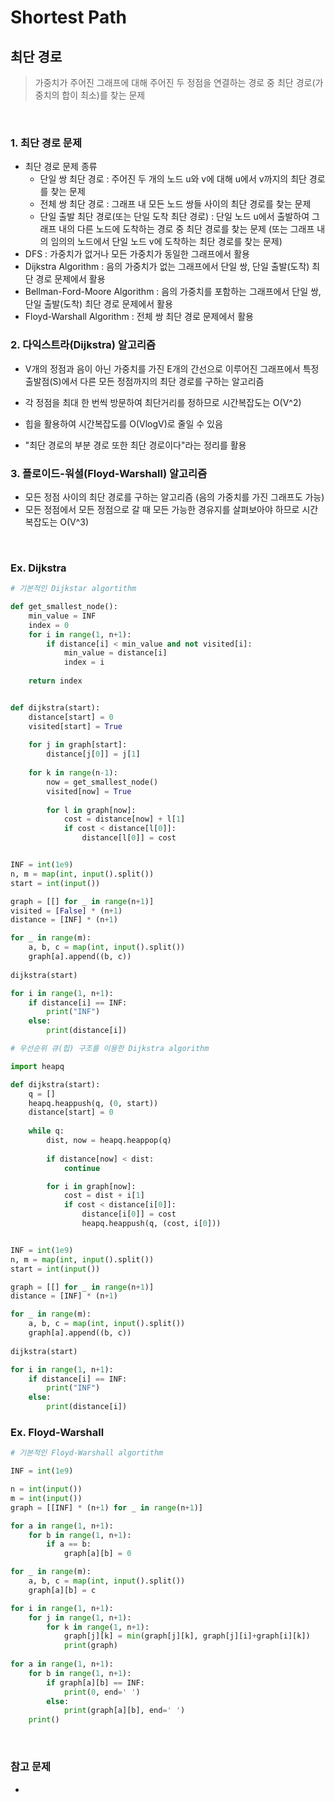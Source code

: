 

# Shortest Path

## 최단 경로

> 가중치가 주어진 그래프에 대해 주어진 두 정점을 연결하는 경로 중 최단 경로(가중치의 합이 최소)를 찾는 문제

<br>

### 1. 최단 경로 문제

- 최단 경로 문제 종류 
  - 단일 쌍 최단 경로 : 주어진 두 개의 노드 u와 v에 대해 u에서 v까지의 최단 경로를 찾는 문제
  - 전체 쌍 최단 경로 : 그래프 내 모든 노드 쌍들 사이의 최단 경로를 찾는 문제
  - 단일 출발 최단 경로(또는 단일 도착 최단 경로) : 단일 노드 u에서 출발하여 그래프 내의 다른 노드에 도착하는 경로 중 최단 경로를 찾는 문제 (또는 그래프 내의 임의의 노드에서 단일 노드 v에 도착하는 최단 경로를 찾는 문제)
- DFS : 가중치가 없거나 모든 가중치가 동일한 그래프에서 활용
- Dijkstra Algorithm : 음의 가중치가 없는 그래프에서 단일 쌍, 단일 출발(도착) 최단 경로 문제에서 활용
- Bellman-Ford-Moore Algorithm : 음의 가중치를 포함하는 그래프에서 단일 쌍, 단일 출발(도착) 최단 경로 문제에서 활용
- Floyd-Warshall Algorithm : 전체 쌍 최단 경로 문제에서 활용



### 2. 다익스트라(Dijkstra) 알고리즘

- V개의 정점과 음이 아닌 가중치를 가진 E개의 간선으로 이루어진 그래프에서 특정 출발점(S)에서 다른 모든 정점까지의 최단 경로를 구하는 알고리즘

- 각 정점을 최대 한 번씩 방문하여 최단거리를 정하므로 시간복잡도는 O(V^2)
- 힙을 활용하여 시간복잡도를 O(VlogV)로 줄일 수 있음
- "최단 경로의 부분 경로 또한 최단 경로이다"라는 정리를 활용



### 3. 플로이드-워셜(Floyd-Warshall) 알고리즘

- 모든 정점 사이의 최단 경로를 구하는 알고리즘 (음의 가중치를 가진 그래프도 가능)
- 모든 정점에서 모든 정점으로 갈 때 모든 가능한 경유지를 살펴보아야 하므로 시간복잡도는 O(V^3)

<br>

### Ex. Dijkstra

```python
# 기본적인 Dijkstar algortithm 

def get_smallest_node():
    min_value = INF
    index = 0
    for i in range(1, n+1):
        if distance[i] < min_value and not visited[i]:
            min_value = distance[i]
            index = i
        
    return index


def dijkstra(start):
    distance[start] = 0
    visited[start] = True
    
    for j in graph[start]:
        distance[j[0]] = j[1]
        
    for k in range(n-1):
        now = get_smallest_node()
        visited[now] = True
        
        for l in graph[now]:
            cost = distance[now] + l[1]
            if cost < distance[l[0]]:
                distance[l[0]] = cost    


INF = int(1e9)
n, m = map(int, input().split())
start = int(input())

graph = [[] for _ in range(n+1)]
visited = [False] * (n+1)
distance = [INF] * (n+1)

for _ in range(m):
    a, b, c = map(int, input().split())
    graph[a].append((b, c))
    
dijkstra(start)

for i in range(1, n+1):
    if distance[i] == INF:
        print("INF")
    else:
        print(distance[i])
```

```python
# 우선순위 큐(힙) 구조를 이용한 Dijkstra algorithm

import heapq

def dijkstra(start):
    q = []
    heapq.heappush(q, (0, start))
    distance[start] = 0
    
    while q:
        dist, now = heapq.heappop(q)
        
        if distance[now] < dist:
            continue

        for i in graph[now]:
            cost = dist + i[1]
            if cost < distance[i[0]]:
                distance[i[0]] = cost
                heapq.heappush(q, (cost, i[0]))


INF = int(1e9)
n, m = map(int, input().split())
start = int(input())

graph = [[] for _ in range(n+1)]
distance = [INF] * (n+1)

for _ in range(m):
    a, b, c = map(int, input().split())
    graph[a].append((b, c))
    
dijkstra(start)

for i in range(1, n+1):
    if distance[i] == INF:
        print("INF")
    else:
        print(distance[i])
```



### Ex. Floyd-Warshall

```python
# 기본적인 Floyd-Warshall algortithm 

INF = int(1e9)

n = int(input())
m = int(input())
graph = [[INF] * (n+1) for _ in range(n+1)]

for a in range(1, n+1):
    for b in range(1, n+1):
        if a == b:
            graph[a][b] = 0

for _ in range(m):
    a, b, c = map(int, input().split())
    graph[a][b] = c

for i in range(1, n+1):
    for j in range(1, n+1):
        for k in range(1, n+1):
            graph[j][k] = min(graph[j][k], graph[j][i]+graph[i][k])
            print(graph)
            
for a in range(1, n+1):
    for b in range(1, n+1):
        if graph[a][b] == INF:
            print(0, end=' ')
        else:
            print(graph[a][b], end=' ')
    print()
```

<br>

### 참고 문제

- 

  


